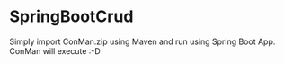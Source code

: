 # SpringBootCrud
Simply import ConMan.zip using Maven and run using Spring Boot App. ConMan will execute :-D
